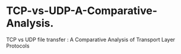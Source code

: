 # TCP-vs-UDP-A-Comparative-Analysis.
TCP vs UDP file transfer : A Comparative Analysis of Transport Layer Protocols
